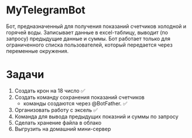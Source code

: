 # MyTelegramBot

Бот, предназначенный для получения показаний счетчиков холодной и горячей воды. Записывает данные в excel-таблицу, выводит (по запросу) предыдущие данные и суммы. Бот работает только для ограниченного списка пользователей, который передается через переменные окружения.

# Задачи

1. Создать крон на 18 число :white_check_mark:    
2. Создать команду сохранения показаний счетчиков
   - команды создаются через @BotFather. :white_check_mark: 
3. Организовать работу с эксель :white_check_mark: 
5. Команда для вывода предыдущих показний и суммы по запросу
6. Сделать хранение файла в облако
7. Выгрузить на домашний мини-сервер
